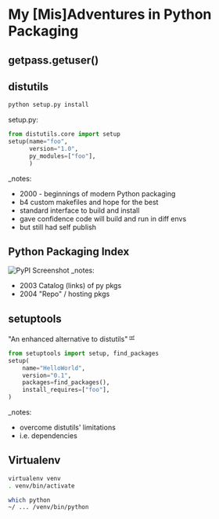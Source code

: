 


# My [Mis]Adventures in Python Packaging



## getpass.getuser()



## distutils
```bash
python setup.py install
```
setup<span>.</span>py:
```python
from distutils.core import setup
setup(name="foo",
      version="1.0",
      py_modules=["foo"],
      )
```
_notes:
* 2000 - beginnings of modern Python packaging
* b4 custom makefiles and hope for the best
* standard interface to build and install
* gave confidence code will build and run in diff envs
* but still had self publish



## Python Packaging Index
![PyPI Screenshot](https://api.pcloud.com/getpubthumb?code=ulHctalK&size=746x688)
_notes:
* 2003 Catalog (links) of py pkgs
* 2004 "Repo" / hosting pkgs



## setuptools
"An enhanced alternative to distutils"<sup> <small><small>[ref](https://docs.python.org/3/library/distutils.html)</small></small><sup>
```python
from setuptools import setup, find_packages
setup(
    name="HelloWorld",
    version="0.1",
    packages=find_packages(),
    install_requires=["foo"],
)
```
_notes:
* overcome distutils' limitations
* i.e. dependencies



## Virtualenv
```bash
virtualenv venv
. venv/bin/activate

which python
~/ ... /venv/bin/python
```
<!--stackedit_data:
eyJoaXN0b3J5IjpbMzA5MDUyMTYzLC00NzM4OTA5NjYsNjgyNj
g1MzIxLDEyNTczNzMwMjIsMjU1MDE0OTE3LC0yMTE5MTE5NjU0
XX0=
-->